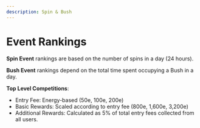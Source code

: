 ```yaml
---
description: Spin & Bush
---
```


# Event Rankings

**Spin Event** rankings are based on the number of spins in a day (24 hours).

**Bush Event** rankings depend on the total time spent occupying a Bush in a day.

**Top Level Competitions**:

* Entry Fee: Energy-based (50e, 100e, 200e)
* Basic Rewards: Scaled according to entry fee (800e, 1,600e, 3,200e)
* Additional Rewards: Calculated as 5% of total entry fees collected from all users.
